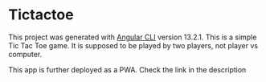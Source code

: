 # Tictactoe

This project was generated with [Angular CLI](https://github.com/angular/angular-cli) version 13.2.1.
This is a simple Tic Tac Toe game. It is supposed to be played by two players, not player vs computer.

This app is further deployed as a PWA. Check the link in the description


